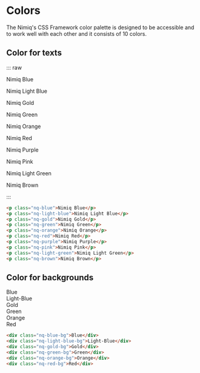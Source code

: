 <script>
import "/assets/css/css-framework.css"
</script>

# Colors

The Nimiq's CSS Framework color palette is designed to be accessible and to work well with each other and it consists of 10 colors.

## Color for texts

::: raw
<div bg="dark:white gray-100" font-bold text-20 p-16 rounded-6 grid="~ cols-1 sm:cols-2 lg:cols-3" gap-8 mb-32>
  <p class="nq-blue">Nimiq Blue</p>
  <p class="nq-light-blue">Nimiq Light Blue</p>
  <p class="nq-gold">Nimiq Gold</p>
  <p class="nq-green">Nimiq Green</p>
  <p class="nq-orange">Nimiq Orange</p>
  <p class="nq-red">Nimiq Red</p>
  <p class="nq-purple">Nimiq Purple</p>
  <p class="nq-pink">Nimiq Pink</p>
  <p class="nq-light-green">Nimiq Light Green</p>
  <p class="nq-brown">Nimiq Brown</p>
</div>
:::

```html
<p class="nq-blue">Nimiq Blue</p>
<p class="nq-light-blue">Nimiq Light Blue</p>
<p class="nq-gold">Nimiq Gold</p>
<p class="nq-green">Nimiq Green</p>
<p class="nq-orange">Nimiq Orange</p>
<p class="nq-red">Nimiq Red</p>
<p class="nq-purple">Nimiq Purple</p>
<p class="nq-pink">Nimiq Pink</p>
<p class="nq-light-green">Nimiq Light Green</p>
<p class="nq-brown">Nimiq Brown</p>
```

## Color for backgrounds

<div grid="~ cols-2" gap-32 mb-48>
<div class="nq-blue-bg" rounded-12 min-h-96 grid place-content-center font-bold>Blue</div>
<div class="nq-light-blue-bg" rounded-12 min-h-96 grid place-content-center font-bold>Light-Blue</div>
<div class="nq-gold-bg" rounded-12 min-h-96 grid place-content-center font-bold>Gold</div>
<div class="nq-green-bg" rounded-12 min-h-96 grid place-content-center font-bold>Green</div>
<div class="nq-orange-bg" rounded-12 min-h-96 grid place-content-center font-bold>Orange</div>
<div class="nq-red-bg" rounded-12 min-h-96 grid place-content-center font-bold>Red</div>
</div>

```html
<div class="nq-blue-bg">Blue</div>
<div class="nq-light-blue-bg">Light-Blue</div>
<div class="nq-gold-bg">Gold</div>
<div class="nq-green-bg">Green</div>
<div class="nq-orange-bg">Orange</div>
<div class="nq-red-bg">Red</div>
```
